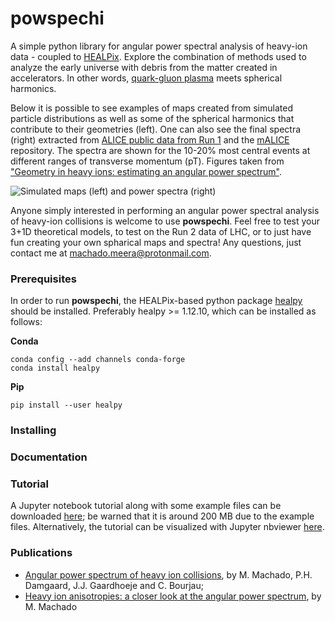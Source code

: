 # powspechi

A simple python library for angular power spectral analysis of heavy-ion data - coupled to [HEALPix](https://healpix.sourceforge.io/). Explore the combination of methods used to analyze the early universe with debris from the matter created in accelerators. In other words, [quark-gluon plasma](https://home.cern/science/physics/heavy-ions-and-quark-gluon-plasma) meets spherical harmonics.

Below it is possible to see examples of maps created from simulated particle distributions as well as some of the spherical harmonics that contribute to their geometries (left). One can also see the final spectra (right) extracted from [ALICE public data from Run 1](http://opendata.cern.ch/record/1106) and the [mALICE](https://github.com/cbourjau/alice-rs/) repository. The spectra are shown for the 10-20% most central events at different ranges of transverse momentum (pT). Figures taken from ["Geometry in heavy ions: estimating an angular power spectrum"](https://www.nbi.ku.dk/english/research/phd_theses/phd_theses_2019/meera_vieira_machado/meera.pdf).

![Simulated maps (left) and power spectra (right)](exmaps_powspec.png)

Anyone simply interested in performing an angular power spectral analysis of heavy-ion collisions is welcome to use **powspechi**. Feel free to test your 3+1D theoretical models, to test on the Run 2 data of LHC, or to just have fun creating your own spharical maps and spectra! Any questions, just contact me at machado.meera@protonmail.com.

### Prerequisites 

In order to run **powspechi**, the HEALPix-based python package [healpy](https://healpy.readthedocs.io/en/latest/index.html) should be installed. Preferably healpy >= 1.12.10, which can be installed as follows:

**Conda**
 
```
conda config --add channels conda-forge
conda install healpy
```

**Pip**

```
pip install --user healpy
```

### Installing

### Documentation

### Tutorial

A Jupyter notebook tutorial along with some example files can be downloaded [here](https://github.com/m33ra/powspechi/raw/master/tutorial.zip); be warned that it is around 200 MB due to the example files. Alternatively, the tutorial can be visualized with Jupyter nbviewer [here](https://nbviewer.jupyter.org/github/m33ra/powspechi/blob/future/tutorial/Tutorial.ipynb). 

### Publications

* [Angular power spectrum of heavy ion collisions](https://journals.aps.org/prc/abstract/10.1103/PhysRevC.99.054910), by M. Machado, P.H. Damgaard, J.J. Gaardhoeje and C. Bourjau;
* [Heavy ion anisotropies: a closer look at the angular power spectrum](https://arxiv.org/abs/1907.00413), by M. Machado
